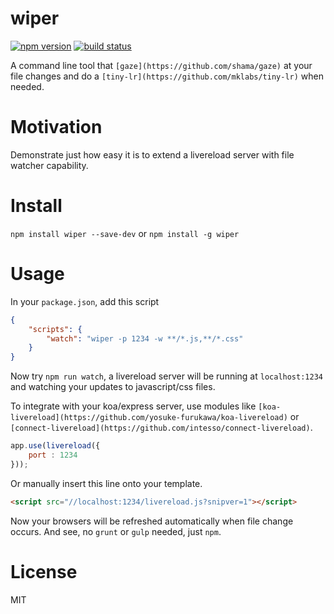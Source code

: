 
wiper
=====

[![npm version][npm-image]][npm-url]
[![build status][travis-image]][travis-url]

A command line tool that `[gaze](https://github.com/shama/gaze)` at your file changes and do a `[tiny-lr](https://github.com/mklabs/tiny-lr)` when needed.


# Motivation

Demonstrate just how easy it is to extend a livereload server with file watcher capability.


# Install

`npm install wiper --save-dev` or `npm install -g wiper`


# Usage

In your `package.json`, add this script

```json
{
	"scripts": {
		"watch": "wiper -p 1234 -w **/*.js,**/*.css"
	}
}
```

Now try `npm run watch`, a livereload server will be running at `localhost:1234` and watching your updates to javascript/css files.

To integrate with your koa/express server, use modules like `[koa-livereload](https://github.com/yosuke-furukawa/koa-livereload)` or `[connect-livereload](https://github.com/intesso/connect-livereload)`.

```javascript
app.use(livereload({
	port : 1234
}));
```

Or manually insert this line onto your template.

```html
<script src="//localhost:1234/livereload.js?snipver=1"></script>
```

Now your browsers will be refreshed automatically when file change occurs. And see, no `grunt` or `gulp` needed, just `npm`.


# License

MIT

[npm-image]: https://img.shields.io/npm/v/wiper.svg?style=flat-square
[npm-url]: https://www.npmjs.com/package/wiper
[travis-image]: https://img.shields.io/travis/bitinn/wiper.svg?style=flat-square
[travis-url]: https://travis-ci.org/bitinn/wiper

